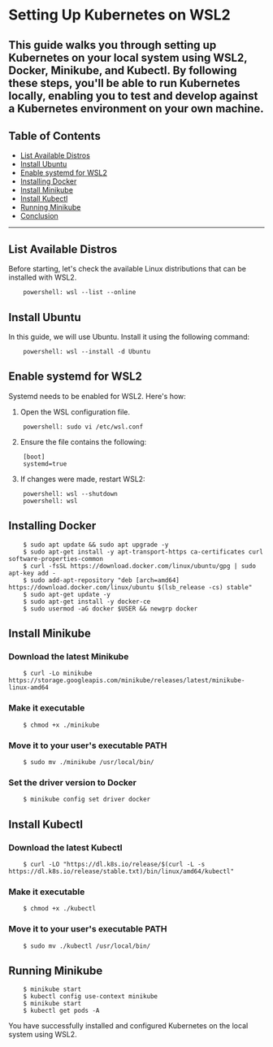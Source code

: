 # Setting Up Kubernetes on WSL2

This guide walks you through setting up Kubernetes on your local system using WSL2, Docker, Minikube, and Kubectl. By following these steps, you'll be able to run Kubernetes locally, enabling you to test and develop against a Kubernetes environment on your own machine.
---
## Table of Contents

- [List Available Distros](#list-available-distros)
- [Install Ubuntu](#install-ubuntu)
- [Enable systemd for WSL2](#enable-systemd-for-wsl2)
- [Installing Docker](#installing-docker)
- [Install Minikube](#install-minikube)
- [Install Kubectl](#install-kubectl)
- [Running Minikube](#running-minikube)
- [Conclusion](#conclusion)
---
## List Available Distros

Before starting, let's check the available Linux distributions that can be installed with WSL2.
```
    powershell: wsl --list --online
```

## Install Ubuntu

In this guide, we will use Ubuntu. Install it using the following command:
```
    powershell: wsl --install -d Ubuntu
```

## Enable systemd for WSL2

Systemd needs to be enabled for WSL2. Here's how:

1. Open the WSL configuration file.
```
    powershell: sudo vi /etc/wsl.conf
```

2. Ensure the file contains the following:
```
    [boot]
    systemd=true
```

3. If changes were made, restart WSL2:
```
    powershell: wsl --shutdown
    powershell: wsl
```

## Installing Docker
```
    $ sudo apt update && sudo apt upgrade -y
    $ sudo apt-get install -y apt-transport-https ca-certificates curl software-properties-common
    $ curl -fsSL https://download.docker.com/linux/ubuntu/gpg | sudo apt-key add -
    $ sudo add-apt-repository "deb [arch=amd64] https://download.docker.com/linux/ubuntu $(lsb_release -cs) stable"
    $ sudo apt-get update -y
    $ sudo apt-get install -y docker-ce
    $ sudo usermod -aG docker $USER && newgrp docker
```

## Install Minikube

### Download the latest Minikube
```
    $ curl -Lo minikube https://storage.googleapis.com/minikube/releases/latest/minikube-linux-amd64
```

### Make it executable
```
    $ chmod +x ./minikube
```

### Move it to your user's executable PATH
```
    $ sudo mv ./minikube /usr/local/bin/
```

### Set the driver version to Docker
```
    $ minikube config set driver docker
```

## Install Kubectl

### Download the latest Kubectl
```
    $ curl -LO "https://dl.k8s.io/release/$(curl -L -s https://dl.k8s.io/release/stable.txt)/bin/linux/amd64/kubectl"
```

### Make it executable
```
    $ chmod +x ./kubectl
```

### Move it to your user's executable PATH
```
    $ sudo mv ./kubectl /usr/local/bin/
```

## Running Minikube
```
    $ minikube start
    $ kubectl config use-context minikube
    $ minikube start
    $ kubectl get pods -A
```

You have successfully installed and configured Kubernetes on the local system using WSL2.
